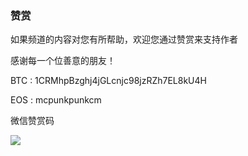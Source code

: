 ### 赞赏

<p>如果频道的内容对您有所帮助，欢迎您通过赞赏来支持作者</p>
<p>感谢每一个位善意的朋友！<p>
<p>BTC : 1CRMhpBzghj4jGLcnjc98jzRZh7EL8kU4H</p>
<p>EOS : mcpunkpunkcm</p>
<p>微信赞赏码</p>
<img src ="https://s2.ax1x.com/2019/12/30/lQOjhD.md.png">
